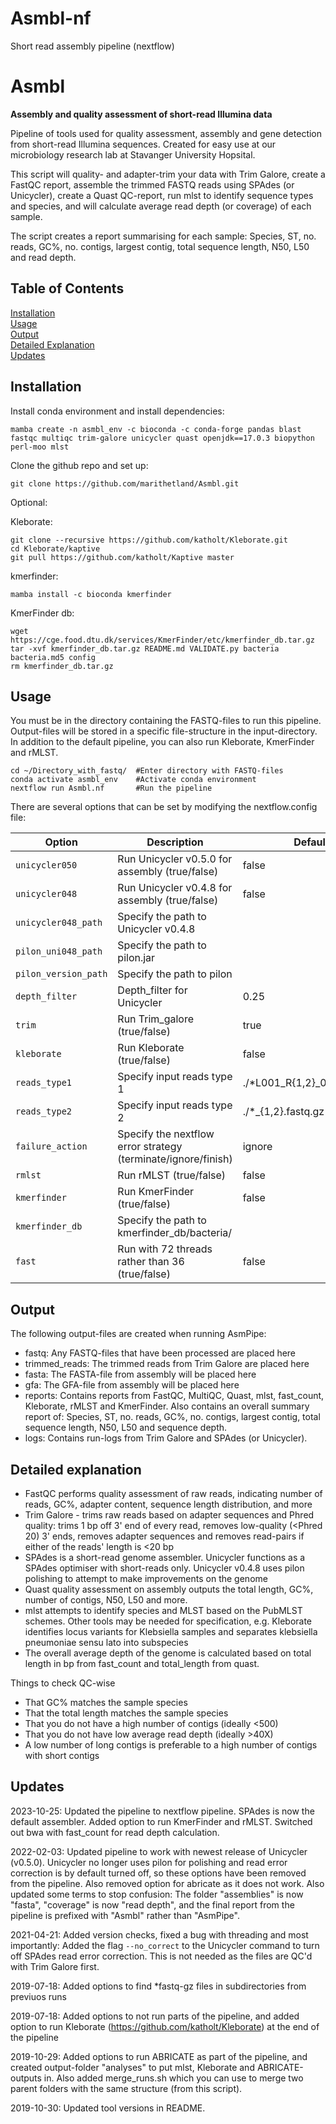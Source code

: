 # Asmbl-nf
 Short read assembly pipeline (nextflow)

# Asmbl
**Assembly and quality assessment of short-read Illumina data**

Pipeline of tools used for quality assessment, assembly and gene detection from short-read Illumina sequences. Created for easy use at our microbiology research lab at Stavanger University Hopsital.

This script will quality- and adapter-trim your data with Trim Galore, create a FastQC report, assemble the trimmed FASTQ reads using SPAdes (or Unicycler), create a Quast QC-report, run mlst to identify sequence types and species, and will calculate average read depth (or coverage) of each sample.

The script creates a report summarising for each sample: Species, ST, no. reads, GC%, no. contigs, largest contig, total sequence length, N50, L50 and read depth.

## Table of Contents

[Installation](#Installation)   
[Usage](#Usage)  
[Output](#Output)  
[Detailed Explanation](#Detailed-explanation)  
[Updates](#Updates)  


## Installation

Install conda environment and install dependencies:

```
mamba create -n asmbl_env -c bioconda -c conda-forge pandas blast fastqc multiqc trim-galore unicycler quast openjdk==17.0.3 biopython perl-moo mlst 
```

Clone the github repo and set up:
```
git clone https://github.com/marithetland/Asmbl.git
```

Optional:

Kleborate: 
```
git clone --recursive https://github.com/katholt/Kleborate.git
cd Kleborate/kaptive
git pull https://github.com/katholt/Kaptive master
```

kmerfinder:
```
mamba install -c bioconda kmerfinder 
```

KmerFinder db:
```
wget https://cge.food.dtu.dk/services/KmerFinder/etc/kmerfinder_db.tar.gz
tar -xvf kmerfinder_db.tar.gz README.md VALIDATE.py bacteria bacteria.md5 config
rm kmerfinder_db.tar.gz
```

## Usage

You must be in the directory containing the FASTQ-files to run this pipeline. Output-files will be stored in a specific file-structure in the input-directory. In addition to the default pipeline, you can also run Kleborate, KmerFinder and rMLST.

``` 
cd ~/Directory_with_fastq/  #Enter directory with FASTQ-files
conda activate asmbl_env    #Activate conda environment
nextflow run Asmbl.nf       #Run the pipeline
```


There are several options that can be set by modifying the nextflow.config file:

| Option                            | Description                                                       | Default                    |
| ----                              | ----                                                              | ----                       |
| `unicycler050`                    | Run Unicycler v0.5.0 for assembly (true/false)                    | false                      |
| `unicycler048`                    | Run Unicycler v0.4.8 for assembly (true/false)                    | false                      |
| `unicycler048_path`               | Specify the path to Unicycler v0.4.8                              |                            |
| `pilon_uni048_path`               | Specify the path to pilon.jar                                     |                            |
| `pilon_version_path`              | Specify the path to pilon                                         |                            |
| `depth_filter`                    | Depth_filter for Unicycler                                        | 0.25                       |
| `trim`                            | Run Trim_galore (true/false)                                      | true                       |
| `kleborate`                       | Run Kleborate (true/false)                                        | false                      |
| `reads_type1`                     | Specify input reads type 1                                        | ./*L001_R{1,2}_001.fastq.gz|
| `reads_type2`                     | Specify input reads type 2                                        | ./*_{1,2}.fastq.gz         |
| `failure_action`                  | Specify the nextflow error strategy (terminate/ignore/finish)     | ignore                     |
| `rmlst`                           | Run rMLST (true/false)                                            | false                      |
| `kmerfinder`                      | Run KmerFinder (true/false)                                       | false                      |
| `kmerfinder_db`                   | Specify the path to kmerfinder_db/bacteria/                       |                            |
| `fast`                            | Run with 72 threads rather than 36 (true/false)                   | false                      |



## Output

The following output-files are created when running AsmPipe:

* fastq: Any FASTQ-files that have been processed are placed here
* trimmed_reads: The trimmed reads from Trim Galore are placed here
* fasta: The FASTA-file from assembly will be placed here
* gfa: The GFA-file from assembly will be placed here
* reports: Contains reports from FastQC, MultiQC, Quast, mlst, fast_count, Kleborate, rMLST and KmerFinder. Also contains an overall summary
  report of: Species, ST, no. reads, GC%, no. contigs, largest contig, total sequence length, N50, L50 and sequence depth.
* logs: Contains run-logs from Trim Galore and SPAdes (or Unicycler).
 

## Detailed explanation

* FastQC performs quality assessment of raw reads, indicating number of reads, GC%, adapter content, sequence length distribution, and more
* Trim Galore - trims raw reads based on adapter sequences and Phred quality: trims 1 bp off 3' end of every read, removes low-quality (<Phred 20) 3' ends, removes adapter sequences and removes read-pairs if either of the reads' length is <20 bp
* SPAdes is a short-read genome assembler. Unicycler functions as a SPAdes optimiser with short-reads only. Unicycler v0.4.8 uses pilon polishing to attempt to make improvements on the genome
* Quast quality assessment on assembly outputs the total length, GC%, number of contigs, N50, L50 and more. 
* mlst attempts to identify species and MLST based on the PubMLST schemes. Other tools may be needed for specification, e.g. Kleborate identifies locus variants for Klebsiella samples and separates klebsiella pneumoniae sensu lato into subspecies
* The overall average depth of the genome is calculated based on total length in bp from fast_count and total_length from quast.


Things to check QC-wise
* That GC% matches the sample species
* That the total length matches the sample species
* That you do not have a high number of contigs (ideally <500)
* That you do not have low average read depth (ideally >40X)
* A low number of long contigs is preferable to a high number of contigs with short contigs

## Updates
2023-10-25: Updated the pipeline to nextflow pipeline. SPAdes is now the default assembler. Added option to run KmerFinder and rMLST. Switched out bwa with fast_count for read depth calculation. 

2022-02-03: Updated pipeline to work with newest release of Unicycler (v0.5.0). Unicycler no longer uses pilon for polishing and read error correction is by default turned off, so these options have been removed from the pipeline. Also removed option for abricate as it does not work. Also updated some terms to stop confusion: The folder "assemblies" is now "fasta", "coverage" is now "read depth", and the final report from the pipeline is prefixed with "Asmbl" rather than "AsmPipe".

2021-04-21: Added version checks, fixed a bug with threading and most importantly: Added the flag `--no_correct` to the Unicycler command to turn off SPAdes read error correction. This is not needed as the files are QC'd with Trim Galore first.

2019-07-18: Added options to find \*fastq-gz files in subdirectories from previuos runs

2019-07-18: Added options to not run parts of the pipeline, and added option to run Kleborate (https://github.com/katholt/Kleborate) at the end of the pipeline

2019-10-29: Added options to run ABRICATE as part of the pipeline, and created output-folder "analyses" to put mlst, Kleborate and ABRICATE-outputs in. Also added merge_runs.sh which you can use to merge two parent folders with the same structure (from this script). 

2019-10-30: Updated tool versions in README.
